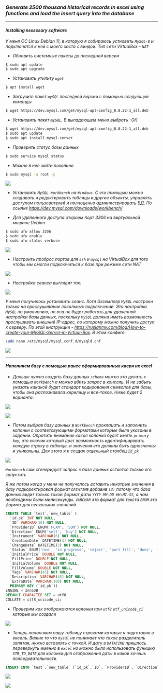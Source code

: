 ### *Generate 2500 thousand historical records in excel using functions and load the insert query into the database*
___

#### *Installing nessesary software*

*У меня ОС Linux Debian 11, в которую я собираюсь устновить `MySQL-8` и подключатся к ней с моего хоста с виндой. Тип сети VirtualBox - `NAT`*

+ *Обновить системные пакеты до последней версии*

```sh
$ sudo apt update
$ sudo apt upgrade
```

+ *Установить утилиту `wget`*

```sh
$ apt install wget
```

+ *Загрузите пакет `mySQL` последней версии с помощью следующей команды*

```sh
$ wget https://dev.mysql.com/get/mysql-apt-config_0.8.22-1_all.deb
```

+ *Установить пакет `mySQL`. В выпадающем меню выбрать -ОК*

```sh
$ wget https://dev.mysql.com/get/mysql-apt-config_0.8.22-1_all.deb
$ sudo apt update
$ sudo apt install mysql-server
```  

+ *Проверить статус базы данных*

```sh
$ sudo service mysql status
``` 

+ *Можно в нее зайти локально*
  
```sh
$ sudo mysql -u root -p
``` 

![](./data/photo1.png)

+ *Установить `MySQL Workbench` на `Windows`. С его помощью можно создавать и редактировать таблицы и другие объекты, управлять доступом пользователей и полноценно администрировать БД. По ссылке https://dev.mysql.com/downloads/workbench/*


+ *Для удаленного доступа откроем порт 3306 на виртуальной машине Debian*

```sh
$ sudo ufw allow 3306
$ sudo ufw enable
$ sudo ufw status verbose
``` 
![](./data/photo5.png)

+ *Настроить проброс портов для `ssh` и `mysql` на VirtualBox для того чтобы мы смогли подключиться к базе при режиме сети NAT*

![](./data/photo2.png)

+ *Настройка сеанса выглядит так:*

![](./data/photo3.png)

*У меня получилось установить сеанс. Хотя Экземпляр `MySQL` настроен только на прослушивание локальных подключений. Это настройка `MySQL` по умолчанию, но она не будет работать для удаленной настройки базы данных, поскольку `MySQL` должна иметь возможность прослушивать внешний IP-адрес, по которому можно получить доступ к серверу. По этой инструкции - https://ruslanmv.com/blog/How-to-create-your-MySQL-Server-in-Virtual-Box. В этом конфиге:*

```sh
sudo nano /etc/mysql/mysql.conf.d/mysqld.cnf
``` 

![](./data/photo4.png)

___
#### *Наполняем базу с помощью ранее сформированных квери их excel*


+ *Дальше нужно создать базу данных `schema` можно это делать с помощью `Workbench` а можно вбить запрос в консоль. И не забыть указать какакой будет стандарт кодирования символов для базы, чтобы она распознавала кирилицу и все-такое. Ниже будет 2 варианта:*

![](./data/photo8.png)

![](./data/photo7.png)

+ *Потом выбрав базу данных в `Workbench` проклацать и заполнить колонки с соответсвующими форматами которые были указаны в задании. Обратить внимание какая колонка будет иметь `primary key`, это ключик который дает возможность идентифицировать каждую строку в таблице, и значения его должны быть однозначны и уникальны. Для этого я и создал отдельный столбец `id_pk`*

![](./data/photo13.png)

*`Workbench` сам сгенерирует запрос к базе данных остается только его запустить*


*Я же потом когда у меня не получалось вставить некотрые значения в базу  подкоректировал формат `DATATIME` добавив `(3)` потому что база данных видит только такой формат даты `YYYY-MM-DD HH:MI:SS`, а нам необходимы были милисекунды.
`VARCHAR` это формат для текста
`ENUM` это формат для нескольких значений*

```sql
CREATE TABLE `test`.`new_table` (
  `id_pk` INT NOT NULL,
  `ID` VARCHAR(10) NOT NULL,
  `ProviderID` ENUM('FCXM', 'SQM') NOT NULL,
  `Direction` ENUM('sell', 'buy') NOT NULL,
  `Instrument` VARCHAR(6) NOT NULL,
  `CreationDate` DATETIME(3) NOT NULL,
  `ChangeDate` DATETIME(3) NOT NULL,
  `Status` ENUM('new', 'in progress', 'reject', 'part fill', 'done', 'fill') NOT NULL,
  `InitialPrice` DOUBLE NOT NULL,
  `FillPrice` DOUBLE NOT NULL,
  `InitialVolume` DOUBLE NOT NULL,
  `FillVolume` DOUBLE NOT NULL,
  `Tags` VARCHAR(45) NOT NULL,
  `Description` VARCHAR(45) NOT NULL,
  `ExtraData` VARCHAR(100) NOT NULL,
  PRIMARY KEY (`id_pk`))
ENGINE = InnoDB
DEFAULT CHARACTER SET = utf8
COLLATE = utf8_unicode_ci;
```
+ *Проверим как отображаются колонки при `utf8` `utf_unicode_ci` которые мы создали*

![](./data/photo14.png)


+ *Теперь наполняем нашу таблицу строками которые я подготовил в ексель. Важно то что `mysql` не понимает что такое разделитель запятая, нужно вставлять с точкой. И дату в `DATATIME` пришлось перевернуть именно в `excel` но можно было использовать функцию `STR_TO_DATE` для колонки для отображения даты в какой хочешь полседовательности.*



```sql
INSERT INTO `test`.`new_table` (`id_pk`,`ID`, `ProviderID`, `Direction`, `Instrument`, `CreationDate`, `ChangeDate`, `Status`, `InitialPrice`, `FillPrice`, `InitialVolume`, `FillVolume`, `Tags`, `Description`, `ExtraData`) VALUES('1','104C4DA18', 'SQM', 'buy', 'GBPUSD', '2022.11.22 12:24:31.949', '2022.11.22 12:26:09.259', 'reject', '1.1950', '0', '9379.361', '0', 'Sociedad Quimica', 'Ордер на сумму 9379,4 создан', 'Ордер на покупку был открыт, его состояние сейчас - reject');
```

![](./data/photo15.png)

  
![](./data/photo16.png)
